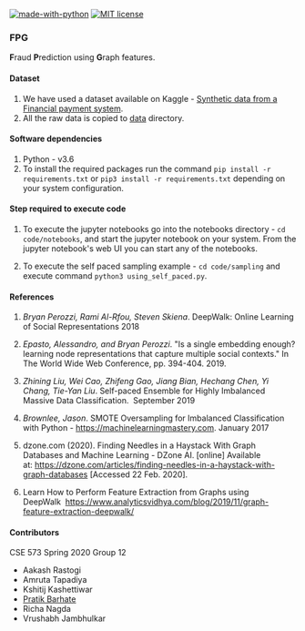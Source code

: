 [![made-with-python](https://img.shields.io/badge/Made%20with-Python-1f425f.svg)](https://www.python.org/)   [![MIT license](https://img.shields.io/badge/License-MIT-blue.svg)](https://github.com/PratikBarhate/fpg/blob/master/LICENSE)

### FPG

**F**raud **P**rediction using **G**raph features.

#### Dataset

1. We have used a dataset available on Kaggle - [Synthetic data from a Financial payment system](https://www.kaggle.com/ntnu-testimon/banksim1).
2. All the raw data is copied to [data](https://github.com/PratikBarhate/fpg/tree/master/data) directory.

#### Software dependencies

1. Python - v3.6
2. To install the required packages run the command `pip install -r requirements.txt` or `pip3 install -r requirements.txt` depending on your system configuration.

#### Step required to execute code

1. To execute the jupyter notebooks go into the notebooks directory - `cd code/notebooks`, and start the jupyter notebook on your system. From the jupyter notebook's web UI you can start any of the notebooks.

2. To execute the self paced sampling example - `cd code/sampling` and execute command `python3 using_self_paced.py`.

#### References

1. _Bryan Perozzi, Rami Al-Rfou, Steven Skiena_. DeepWalk: Online Learning of Social Representations 2018

2. _Epasto, Alessandro, and Bryan Perozzi_. "Is a single embedding enough? learning node representations that capture multiple social contexts." In The World Wide Web Conference, pp. 394-404. 2019.

3. _Zhining Liu, Wei Cao, Zhifeng Gao, Jiang Bian, Hechang Chen, Yi Chang, Tie-Yan Liu_. Self-paced Ensemble for Highly Imbalanced Massive Data Classification.  September 2019

4. _Brownlee, Jason_. SMOTE Oversampling for Imbalanced Classification with Python - https://machinelearningmastery.com. January 2017

5. dzone.com (2020). Finding Needles in a Haystack With Graph Databases and Machine Learning - DZone AI. [online] Available at: https://dzone.com/articles/finding-needles-in-a-haystack-with-graph-databases [Accessed 22 Feb. 2020].

6. Learn How to Perform Feature Extraction from Graphs using DeepWalk  https://www.analyticsvidhya.com/blog/2019/11/graph-feature-extraction-deepwalk/

#### Contributors

CSE 573 Spring 2020 Group 12

* Aakash Rastogi
* Amruta Tapadiya
* Kshitij Kashettiwar
* [Pratik Barhate](https://pratikbarhate.github.io)
* Richa Nagda 
* Vrushabh Jambhulkar